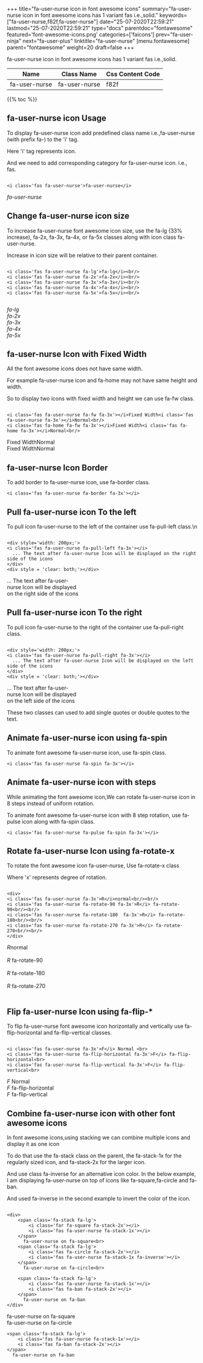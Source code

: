 +++
title="fa-user-nurse icon in font awesome icons"
summary="fa-user-nurse icon in font awesome icons has 1 variant fas i.e.,solid."
keywords=["fa-user-nurse,f82f,fa-user-nurse"]
date="25-07-2020T22:59:21"
lastmod="25-07-2020T22:59:21"
type="docs"
parentdoc="fontawesome"
featured='font-awesome-icons.png'
categories=['faicons']
prev="fa-user-ninja"
next="fa-user-plus"
linktitle="fa-user-nurse"
[menu.fontawesome]
parent="fontawesome"
weight=20
draft=false
+++


fa-user-nurse icon in font awesome icons has 1 variant fas i.e.,solid.

<div class='table-responsive'><table class='table'><thead><tr><th>Name</th><th>Class Name</th><th>Css Content Code</th></tr></thead><tbody><tr><td>fa-user-nurse</td><td>fa-user-nurse</td><td>f82f</td></tr></tbody></table></div>


{{% toc %}}


## fa-user-nurse icon Usage

To display fa-user-nurse icon add predefined class name i.e.,fa-user-nurse (with prefix fa-) to the 'i' tag.

Here 'i' tag represents icon.

And we need to add corresponding category for fa-user-nurse icon. i.e., fas.


```

<i class='fas fa-user-nurse'>fa-user-nurse</i>
```

<i class='fas fa-user-nurse'>fa-user-nurse</i>




## Change fa-user-nurse icon size
To increase fa-user-nurse font awesome icon size, use the fa-lg (33% increase), fa-2x, fa-3x, fa-4x, or fa-5x classes along with icon class fa-user-nurse.

Increase in icon size will be relative to their parent container. 

```

<i class='fas fa-user-nurse fa-lg'>fa-lg</i><br/>
<i class='fas fa-user-nurse fa-2x'>fa-2x</i><br/>
<i class='fas fa-user-nurse fa-3x'>fa-3x</i><br/>
<i class='fas fa-user-nurse fa-4x'>fa-4x</i><br/>
<i class='fas fa-user-nurse fa-5x'>fa-5x</i><br/>
            
```

<i class='fas fa-user-nurse fa-lg'>fa-lg</i><br/>
<i class='fas fa-user-nurse fa-2x'>fa-2x</i><br/>
<i class='fas fa-user-nurse fa-3x'>fa-3x</i><br/>
<i class='fas fa-user-nurse fa-4x'>fa-4x</i><br/>
<i class='fas fa-user-nurse fa-5x'>fa-5x</i><br/>
            



## fa-user-nurse Icon with Fixed Width 

All the font awesome icons does not have same width.

For example fa-user-nurse icon and fa-home may not have same height and width.

So to display two icons with fixed width and height we can use fa-fw class.


```

<i class='fas fa-user-nurse fa-fw fa-3x'></i>Fixed Width<i class='fas fa-user-nurse fa-3x'></i>Normal<br/>
<i class='fas fa-home fa-fw fa-3x'></i>Fixed Width<i class='fas fa-home fa-3x'></i>Normal<br/>
```

<i class='fas fa-user-nurse fa-fw fa-3x'></i>Fixed Width<i class='fas fa-user-nurse fa-3x'></i>Normal<br/>
<i class='fas fa-home fa-fw fa-3x'></i>Fixed Width<i class='fas fa-home fa-3x'></i>Normal<br/>



## fa-user-nurse Icon Border 

To add border to fa-user-nurse icon, use fa-border class.


```
<i class='fas fa-user-nurse fa-border fa-3x'></i>

```
<i class='fas fa-user-nurse fa-border fa-3x'></i>





## Pull fa-user-nurse icon To the left

To pull icon fa-user-nurse to the left of the container use fa-pull-left class.\n

```

<div style='width: 200px;'>
<i class='fas fa-user-nurse fa-pull-left fa-3x'></i>
  ... The text after fa-user-nurse Icon will be displayed on the right side of the icons
</div>
<div style = 'clear: both;'></div>
```

<div style='width: 200px;'>
<i class='fas fa-user-nurse fa-pull-left fa-3x'></i>
  ... The text after fa-user-nurse Icon will be displayed on the right side of the icons
</div>
<div style = 'clear: both;'></div>




## Pull fa-user-nurse icon To the right
To pull icon fa-user-nurse to the right of the container use fa-pull-right class.

```

<div style='width: 200px;'>
<i class='fas fa-user-nurse fa-pull-right fa-3x'></i>
  ... The text after fa-user-nurse Icon will be displayed on the left side of the icons
</div>
<div style = 'clear: both;'></div>
```

<div style='width: 200px;'>
<i class='fas fa-user-nurse fa-pull-right fa-3x'></i>
  ... The text after fa-user-nurse Icon will be displayed on the left side of the icons
</div>
<div style = 'clear: both;'></div>

These two classes can used to add single quotes or double quotes to the text.


## Animate fa-user-nurse icon using fa-spin
To animate font awesome fa-user-nurse icon, use fa-spin class.

```
<i class='fas fa-user-nurse fa-spin fa-3x'></i>
```
<i class='fas fa-user-nurse fa-spin fa-3x'></i>




## Animate fa-user-nurse icon with steps
While animating the font awesome icon,We can rotate fa-user-nurse icon in 8 steps instead of uniform rotation.

To animate font awesome fa-user-nurse icon with 8 step rotation, use fa-pulse icon along with fa-spin class.


```
<i class='fas fa-user-nurse fa-pulse fa-spin fa-3x'></i>

```
<i class='fas fa-user-nurse fa-pulse fa-spin fa-3x'></i>





## Rotate fa-user-nurse Icon using fa-rotate-x
To rotate the font awesome icon fa-user-nurse, Use fa-rotate-x class

Where 'x' represents degree of rotation.


```

<div>
<i class='fas fa-user-nurse fa-3x'>R</i>normal<br/><br/>
<i class='fas fa-user-nurse fa-rotate-90 fa-3x'>R</i> fa-rotate-90<br/><br/> 
<i class='fas fa-user-nurse fa-rotate-180  fa-3x'>R</i> fa-rotate-180<br/><br/> 
<i class='fas fa-user-nurse fa-rotate-270 fa-3x'>R</i> fa-rotate-270<br/><br/>
</div>
```

<div>
<i class='fas fa-user-nurse fa-3x'>R</i>normal<br/><br/>
<i class='fas fa-user-nurse fa-rotate-90 fa-3x'>R</i> fa-rotate-90<br/><br/> 
<i class='fas fa-user-nurse fa-rotate-180  fa-3x'>R</i> fa-rotate-180<br/><br/> 
<i class='fas fa-user-nurse fa-rotate-270 fa-3x'>R</i> fa-rotate-270<br/><br/>
</div>




## Flip fa-user-nurse Icon using fa-flip-*
To flip fa-user-nurse font awesome icon horizontally and vertically use fa-flip-horizontal and fa-flip-vertical classes. 

```

<i class='fas fa-user-nurse fa-3x'>F</i> Normal <br>
<i class='fas fa-user-nurse fa-flip-horizontal fa-3x'>F</i> fa-flip-horizontal<br>
<i class='fas fa-user-nurse fa-flip-vertical fa-3x'>F</i> fa-flip-vertical<br>
```

<i class='fas fa-user-nurse fa-3x'>F</i> Normal <br>
<i class='fas fa-user-nurse fa-flip-horizontal fa-3x'>F</i> fa-flip-horizontal<br>
<i class='fas fa-user-nurse fa-flip-vertical fa-3x'>F</i> fa-flip-vertical<br>




## Combine fa-user-nurse icon with other font awesome icons
In font awesome icons,using stacking we can combine multiple icons and display it as one icon 

To do that use the fa-stack class on the parent, the fa-stack-1x for the regularly sized icon, and fa-stack-2x for the larger icon.

And use class fa-inverse for an alternative icon color. 
In the below example, I am displaying fa-user-nurse on top of icons like fa-square,fa-circle and fa-ban.

And used fa-inverse in the second example to invert the color of the icon.

```

<div>
    <span class='fa-stack fa-lg'>
        <i class='far fa-square fa-stack-2x'></i>
        <i class='fas fa-user-nurse fa-stack-1x'></i>
    </span>
      fa-user-nurse on fa-square<br>
    <span class='fa-stack fa-lg'>
        <i class='fas fa-circle fa-stack-2x'></i>
        <i class='fas fa-user-nurse fa-stack-1x fa-inverse'></i>
    </span>
      fa-user-nurse on fa-circle<br>

    <span class='fa-stack fa-lg'>
        <i class='fas fa-user-nurse fa-stack-1x'></i>
        <i class='fas fa-ban fa-stack-2x'></i>
    </span>
      fa-user-nurse on fa-ban
</div>
```

<div>
    <span class='fa-stack fa-lg'>
        <i class='far fa-square fa-stack-2x'></i>
        <i class='fas fa-user-nurse fa-stack-1x'></i>
    </span>
      fa-user-nurse on fa-square<br>
    <span class='fa-stack fa-lg'>
        <i class='fas fa-circle fa-stack-2x'></i>
        <i class='fas fa-user-nurse fa-stack-1x fa-inverse'></i>
    </span>
      fa-user-nurse on fa-circle<br>

    <span class='fa-stack fa-lg'>
        <i class='fas fa-user-nurse fa-stack-1x'></i>
        <i class='fas fa-ban fa-stack-2x'></i>
    </span>
      fa-user-nurse on fa-ban
</div>






